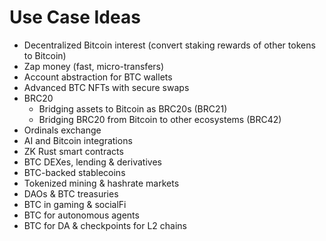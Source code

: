 # Use Case Ideas

- Decentralized Bitcoin interest (convert staking rewards of other tokens to Bitcoin)
- Zap money (fast, micro-transfers)
- Account abstraction for BTC wallets
- Advanced BTC NFTs with secure swaps
- BRC20
  - Bridging assets to Bitcoin as BRC20s (BRC21)
  - Bridging BRC20 from Bitcoin to other ecosystems (BRC42)
- Ordinals exchange
- AI and Bitcoin integrations
- ZK Rust smart contracts
- BTC DEXes, lending & derivatives
- BTC-backed stablecoins
- Tokenized mining & hashrate markets
- DAOs & BTC treasuries
- BTC in gaming & socialFi
- BTC for autonomous agents
- BTC for DA & checkpoints for L2 chains